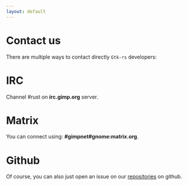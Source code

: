 ```yaml
---
layout: default
---
```


# Contact us

There are multiple ways to contact directly `Gtk-rs` developers:

# IRC

Channel #rust on **irc.gimp.org** server.

# Matrix

You can connect using: **#gimpnet#gnome:matrix.org**.

# Github

Of course, you can also just open an issue on our [repositories](https://github.com/gtk-rs) on github.
